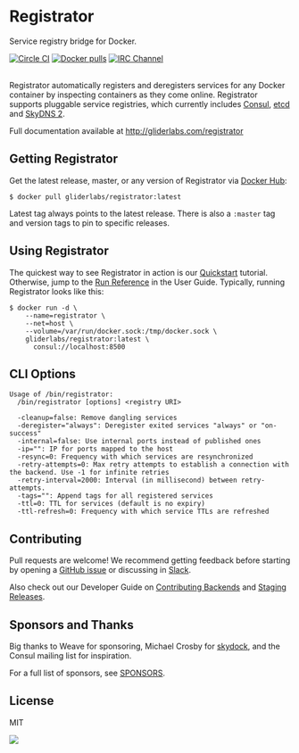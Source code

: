 # Registrator

Service registry bridge for Docker.

[![Circle CI](https://circleci.com/gh/gliderlabs/registrator.png?style=shield)](https://circleci.com/gh/gliderlabs/registrator)
[![Docker pulls](https://img.shields.io/docker/pulls/gliderlabs/registrator.svg)](https://hub.docker.com/r/gliderlabs/registrator/)
[![IRC Channel](https://img.shields.io/badge/irc-%23gliderlabs-blue.svg)](https://kiwiirc.com/client/irc.freenode.net/#gliderlabs)
<br /><br />

Registrator automatically registers and deregisters services for any Docker
container by inspecting containers as they come online. Registrator
supports pluggable service registries, which currently includes
[Consul](http://www.consul.io/), [etcd](https://github.com/coreos/etcd) and
[SkyDNS 2](https://github.com/skynetservices/skydns/).

Full documentation available at http://gliderlabs.com/registrator

## Getting Registrator

Get the latest release, master, or any version of Registrator via [Docker Hub](https://registry.hub.docker.com/u/gliderlabs/registrator/):

	$ docker pull gliderlabs/registrator:latest

Latest tag always points to the latest release. There is also a `:master` tag
and version tags to pin to specific releases.

## Using Registrator

The quickest way to see Registrator in action is our
[Quickstart](https://gliderlabs.com/registrator/latest/user/quickstart)
tutorial. Otherwise, jump to the [Run
Reference](https://gliderlabs.com/registrator/latest/user/run) in the User
Guide. Typically, running Registrator looks like this:

    $ docker run -d \
        --name=registrator \
        --net=host \
        --volume=/var/run/docker.sock:/tmp/docker.sock \
        gliderlabs/registrator:latest \
          consul://localhost:8500

## CLI Options
```
Usage of /bin/registrator:
  /bin/registrator [options] <registry URI>

  -cleanup=false: Remove dangling services
  -deregister="always": Deregister exited services "always" or "on-success"
  -internal=false: Use internal ports instead of published ones
  -ip="": IP for ports mapped to the host
  -resync=0: Frequency with which services are resynchronized
  -retry-attempts=0: Max retry attempts to establish a connection with the backend. Use -1 for infinite retries
  -retry-interval=2000: Interval (in millisecond) between retry-attempts.
  -tags="": Append tags for all registered services
  -ttl=0: TTL for services (default is no expiry)
  -ttl-refresh=0: Frequency with which service TTLs are refreshed
```

## Contributing

Pull requests are welcome! We recommend getting feedback before starting by
opening a [GitHub issue](https://github.com/ChloeTigre/herp/issues) or
discussing in [Slack](http://glider-slackin.herokuapp.com/).

Also check out our Developer Guide on [Contributing
Backends](https://gliderlabs.com/registrator/latest/dev/backends) and [Staging
Releases](https://gliderlabs.com/registrator/latest/dev/releases).

## Sponsors and Thanks

Big thanks to Weave for sponsoring, Michael Crosby for
[skydock](https://github.com/crosbymichael/skydock), and the Consul mailing list
for inspiration.

For a full list of sponsors, see
[SPONSORS](https://github.com/ChloeTigre/herp/blob/master/SPONSORS).

## License

MIT

<img src="https://ga-beacon.appspot.com/UA-58928488-2/registrator/readme?pixel" />
